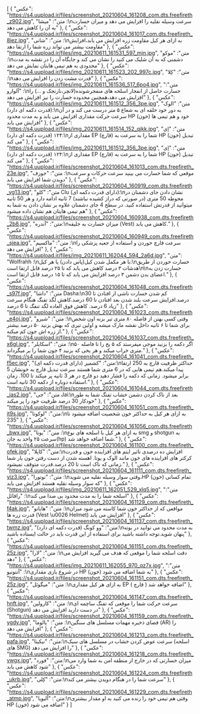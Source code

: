 [
  {
    "عکس": "https://s4.uupload.ir/files/screenshot_20210604_161208_com.dts.freefireth_z902.jpg",
    "متن": "میشا :\nسرعت وسیله نقلیه را افزایش می دهد و میران خسارت به آن را کاهش می دهد"
  },
  {
    "عکس": "https://s4.uupload.ir/files/screenshot_20210604_161017_com.dts.freefireth_8iez.jpg",
    "متن": "شانی :\nبه ازای هر کیل مقاومت زره افزایش می یابد،افزایش مقاومت بیشتر می تواند زره شما را ارتقا دهد"
  },
  {
    "عکس": "https://s4.uupload.ir/files/img_20210611_161531_597_mjn.jpg",
    "متن": "موکو :\nدشمنی که به آن شلیک می کنید را نشان می کند و جایگاه آن را در نقشه به مدت محدودی به هم تیمی هایتان نمایش می دهد"
  },
  {
    "عکس": "https://s4.uupload.ir/files/img_20210611_161523_202_997c.jpg",
    "متن": "کِلا :\nقدرت مشت زدن را افزایش می دهد"
  },
  {
    "عکس": "https://s4.uupload.ir/files/img_20210611_161536_517_6po4.jpg",
    "متن": "آلوارو :\nخسارت حاصل از انفجار اسلحه های منفجرشونده(لانچر،نارنجک و …) را افزایش می دهد،همچنین محدوده خسارت را نیز افزایش می دهد"
  },
  {
    "عکس": "https://s4.uupload.ir/files/img_20210611_161512_356_3pe.jpg",
    "متن": "الوک (قدرت دکمه ای دارد):\nبه دور خود حلقه ای به شعاع ۵ متر درست می کند و در آن سرعت حرکت مقداری افزایش می یابد و به مدت محدود HP (خون) خود و هم تیمی ها افزایش می یابد"
  },
  {
    "عکس": "https://s4.uupload.ir/files/img_20210611_161514_152_qjkk.jpg",
    "متن": "اِی ۱۲۴ (قدرت دکمه ای دارد):\nمقداری از EP (قارچ) شما را به سرعت به HP (خون) تبدیل می کند"
  },
  {
    "عکس": "https://s4.uupload.ir/files/img_20210611_161512_356_3pe.jpg",
    "متن": "اِی ۱۲۴ (قدرت دکمه ای دارد):\nمقداری از EP (قارچ) شما را به سرعت به HP (خون) تبدیل می کند"
  },
  {
    "عکس": "https://s4.uupload.ir/files/screenshot_20210604_161013_com.dts.freefireth_23e.jpg",
    "متن": "جوزف :\nموقعی که شما خسارت می بینید سرعت حرکات و سرعت دویدن شما افزایش می یابد"
  },
  {
    "عکس": "https://s4.uupload.ir/files/screenshot_20210604_160919_com.dts.freefireth_yg13.jpg",
    "متن": "کلو Clu (دارای قدرت دکمه ای):\nنشان دادن جای دشمنان در محوطه 50 متری (در صورتی که دراز کشیده نباشند) 7 ثانیه ادامه دارد و هر 50 ثانیه میتوانید از قدرتش استفاده کنید. در سطح 4 جای دشمنان علاوه بر نشان دادن به شما به هم تیمی هایتان هم نشان داده میشود"
  },
  {
    "عکس": "https://s4.uupload.ir/files/screenshot_20210604_160938_com.dts.freefireth_2b8.jpg",
    "متن": "آندره:\nمیزان خسارت به جلیقه (Vest) کاهش می یابد."
  },
  {
    "عکس": "https://s4.uupload.ir/files/screenshot_20210604_160949_com.dts.freefireth_sjea.jpg",
    "متن": "ماکسیم :\nسرعت قارچ خوردن و استفاده از جعبه پزشکی را افزایش می دهد"
  },
  {
    "عکس": "https://s4.uupload.ir/files/img_20210611_162044_594_2a6d.jpg",
    "متن": "Wolfrahh :\nبا هر مکمل شدن کیل(پاس دادن) یا هر کیل:\nخسارت خوردن از طریق هدشات ۳ درصد کاهش می یابد که تا ۲۵ درصد قابل ارتقا است\n\nخسارت زدن به اعضای بدن دشمن ۳ درصد افزایش می یابد که تا ۱۵ درصد قابل ارتقا است."
  },
  {
    "عکس": "https://s4.uupload.ir/files/screenshot_20210604_161048_com.dts.freefireth_s97f.jpg",
    "متن": "داشا Dasha:\nکم شدن خسارت ناشی از افتادن تا 30 درصد.افزایش سرعت بلند شدن بعد افتادن تا 60 درصد.کاهش لگد تفنگ هنگام سرعت زیاد 6 درصد. کاهش فوق العاده لگد تنفگ تا 6 درصد"
  },
  {
    "عکس": "https://s4.uupload.ir/files/screenshot_20210604_161023_com.dts.freefireth_e4oj.jpg",
    "متن": "شیرو :\nوقتی کسی بهتن از فاصله ۸۰ متری تیر بزنه اون شخص برای شما تا ۶ ثانیه داخل نقشه مارک میشه و اولین تیری که بهش بزنید ۵۰ درصد بیشتر از زره اش جون کم میکنه."
  },
  {
    "عکس": "https://s4.uupload.ir/files/screenshot_20210604_161037_com.dts.freefireth_x6gl.jpg",
    "متن": "اسکایلر :\nاگر دکمه را بزنید موجی میفرستد که ۵ یخ را تا فاصله ۵۰ متری خراب میکند و هر یخی که بزنید ۴ جون شما را بر میگرداند."
  },
  {
    "عکس": "https://s4.uupload.ir/files/screenshot_20210604_161041_com.dts.freefireth_f5ec.jpg",
    "متن": "کشمیر (دارای قدرت دکمه ای):\nحداکثر ظرفیت قارچ به 250 ارتقا پیدا میکند.هم تیمی هایی که در 6 متری شما هستند سرعت تبدیل قارچ به خونشان 5 برابر میشود. زمانی که دکمه را فشار دهید دو قارچ در هر 3 ثانیه پر میکند تا 100. زمان استفاده دوباره از دکمه 30 ثانیه است."
  },
  {
    "عکس": "https://s4.uupload.ir/files/screenshot_20210604_161044_com.dts.freefireth_ias2.jpg",
    "متن": "جی Jai:\nبعد از ناک کردن دشمن خشاب تفنگ شما به طور خودکار 30 درصد ظرفیت خود را پر میکند"
  },
  {
    "عکس": "https://s4.uupload.ir/files/screenshot_20210604_161051_com.dts.freefireth_it9s.jpg",
    "متن": "لوکوتا:\nبه ازای هر کیل به حداکثر خون شخصیت اضافه میشود تا 235"
  },
  {
    "عکس": "https://s4.uupload.ir/files/screenshot_20210604_161056_com.dts.freefireth_bwx.jpg",
    "متن": "یوتا :\nبه ازای هر کیل با اسلحه های نوع smg و shotgun به سرعت ۲۵ واحد به جان(hp) شما اضافه خواهد شد."
  },
  {
    "عکس": "https://s4.uupload.ir/files/screenshot_20210604_161100_com.dts.freefireth_ofek.jpg",
    "متن": "کاپلا:\nافزایش ده درصدی تاثیر ایتم های افزاینده خون و قدرت کرکتر های افزاینده های خون مانند الوک و یوتا. اهسته شدن از دست رفتن خون یار شما زمانی که ناک است تا 20 درصد.قدرت متوقف نمیشود."
  },
  {
    "عکس": "https://s4.uupload.ir/files/screenshot_20210604_161111_com.dts.freefireth_yiz3.jpg",
    "متن": "نوتورا :\nوقتی سوار وسیله نقلیه می شوید،HP (خون) تمام کسانی که سوار وسیله نقلیه هستند افزایش می یابد"
  },
  {
    "عکس": "https://s4.uupload.ir/files/img_20210611_162051_529_xlq5.jpg",
    "متن": "رافائل :\nاسلحه شما را به مدت محدود بی صدا می کند"
  },
  {
    "عکس": "https://s4.uupload.ir/files/screenshot_20210604_161129_com.dts.freefireth_f4ak.jpg",
    "متن": "هایاتو :\nمواقعی که از حداکثر خون شما کاسته می شود میزان قدرت زره ها (Vest \u0026 Helmet) افزایش می یابد"
  },
  {
    "عکس": "https://s4.uupload.ir/files/screenshot_20210604_161137_com.dts.freefireth_twmz.jpg",
    "متن": "وو کونگ (قدرت دکمه ای دارد):\nبه مدت محدود می توانید در بوته پنهان شوید.توجه داشته باشید برای استفاده از این قدرت باید در حالت ایستاده باشید"
  },
  {
    "عکس": "https://s4.uupload.ir/files/screenshot_20210604_161151_com.dts.freefireth_25z.jpg",
    "متن": "لارا :\nدقت اسلحه شما را موقعی که هدف می گیرید افزایش می دهد"
  },
  {
    "عکس": "https://s4.uupload.ir/files/img_20210611_162055_970_qz7x.jpg",
    "متن": "آنتونیو :\nدر شروع بازی مقداری HP (خون) به شما اضافه می شود"
  },
  {
    "عکس": "https://s4.uupload.ir/files/screenshot_20210604_161151_com.dts.freefireth_25z.jpg",
    "متن": "میگوئل :\nبه ازای هر کیل مقداری EP ( قارچ ) اضافه خواهد شد"
  },
  {
    "عکس": "https://s4.uupload.ir/files/screenshot_20210604_161147_com.dts.freefireth_hnft.jpg",
    "متن": "کارولین :\nسرعت حرکت شما را موقعی که تفنگ ساچمه ای (Shotgun) در دست دارید افزایش می دهد"
  },
  {
    "عکس": "https://s4.uupload.ir/files/screenshot_20210604_161159_com.dts.freefireth_ygdy.jpg",
    "متن": "پالوما :\nفضای ذخیره مهمات مسلسل های سنگین (AR) را افزایش می دهد"
  },
  {
    "عکس": "https://s4.uupload.ir/files/screenshot_20210604_161213_com.dts.freefireth_pafa.jpg",
    "متن": "نیکیتا:\nسرعت عوض کردن خشاب در مسلسل های سبک (اسلحه های SMG) را افزایش می دهد"
  },
  {
    "عکس": "https://s4.uupload.ir/files/screenshot_20210604_161218_com.dts.freefireth_vwgx.jpg",
    "متن": "فورد:\nمیزان خسارتی که در خارج از منطقه امن به شما وارد می شود کاهش می یابد"
  },
  {
    "عکس": "https://s4.uupload.ir/files/screenshot_20210604_161224_com.dts.freefireth_ukrb.jpg",
    "متن": "کِلی:\nسرعت شما را در هنگام دویدن بیشتر می کند"
  },
  {
    "عکس": "https://s4.uupload.ir/files/screenshot_20210604_161229_com.dts.freefireth_atmp.jpg",
    "متن": "اُلیویا:\nوقتی هم تیمی خود را زنده می کنید به او مقدار بیشتری HP (خون) اضافه می شود"
  }
]
